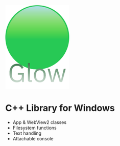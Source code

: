 <img src="./data/banner.svg" width="200">

# C++ Library for Windows

- App & WebView2 classes
- Filesystem functions
- Text handling
- Attachable console
